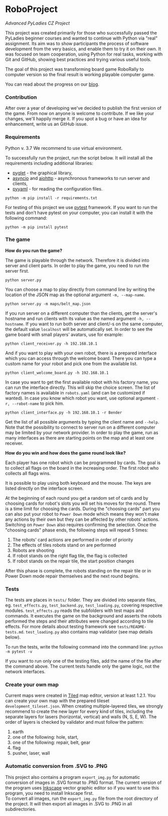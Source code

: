 # RoboProject
*Advanced PyLadies CZ Project*

This project was created primarily for those who successfully passed the PyLadies beginner courses and wanted to continue with Python via "real" assignment. Its aim was to show participants the process of software development from the very basics, and enable them to try it on their own. It was focused on team cooperation, using Python for real tasks, working with Git and GitHub, showing best practices and trying various useful tools.

The goal of this project was transforming board game RoboRally to computer version so the final result is working playable computer game.

You can read about the progress on our [blog](https://roboprojekt.pyladies.cz/).

### Contribution

After over a year of developing we've decided to publish the first version of the game.
From now on anyone is welcome to contribute. If we like your changes, we'll happily merge it.
If you spot a bug or have an idea for enhancement, write us an GitHub issue.

### Requirements

Python v. 3.7
We recommend to use virtual environment.

To successfully run the project, run the script below. It will install all the requirements including additional libraries:
- [pyglet](https://bitbucket.org/pyglet/pyglet/wiki/Home) - the graphical library,
- [asyncio](https://docs.python.org/3/library/asyncio.html) and [aiohttp](https://aiohttp.readthedocs.io/en/stable/) - asynchronous frameworks to run server and clients,
- [pyyaml](https://pyyaml.org/) - for reading the configuration files.
```
python -m pip install -r requirements.txt
```

For testing of this project we use [pytest](https://docs.pytest.org/en/latest/) framework. If you want to run the tests and don't have pytest on your computer, you can install it with the following command:
```
python -m pip install pytest
```

### The game

**How do you run the game?**

The game is playable through the network. Therefore it is divided into server and client parts. In order to play the game, you need to run the server first.
```
python server.py
```
You can choose a map to play directly from command line by writing the location of the JSON map as the optional argument `-m, --map-name`.

```
python server.py -m maps/belt_map.json
```

If you run server on a different computer than the clients, get the server's hostname and run clients with its value as the named argument `-h, --hostname`.
If you want to run both server and client/-s on the same computer, the default value `localhost` will be automatically set.
In order to see the game board with small players' avatars, use for example:
```
python client_receiver.py -h 192.168.10.1
```

And if you want to play with your own robot, there is a prepared interface which you can access through the welcome board.
There you can type a custom name for your robot and pick one from the available list.
```
python client_welcome_board.py -h 192.168.10.1
```
In case you want to get the first available robot with his factory name,
you can run the interface directly. This will skip the choice screen.
The list of factory names is available in `robots.yaml` (and can be customized if wanted).
In case you know which robot you want, use optional argument `-r, --robot-name` to pick him.
```
python client_interface.py -h 192.168.10.1 -r Bender
```
Get the list of all possible arguments by typing the client name and `--help`.
Note that the possibility to connect to server run on a different computer may be limited by your network provider.
In order to play the game, run as many interfaces as there are starting points on the map and at least one receiver.

**How do you win and how does the game round look like?**

Each player has one robot which can be programmed by cards. The goal is to collect all flags on the board in the increasing order. The first robot who collects all flags wins.

It is possible to play using both keyboard and the mouse. The keys are listed directly on the interface screen.

At the beginning of each round you get a random set of cards and by choosing cards for robot's slots you will set his moves for the round.
There is a time limit for choosing the cards. During the "choosing cards" part you can also put your robot to `Power Down` mode which means they won't make any actions by their own but they can be affected by other robots' actions.
Switching on `Power Down` also requires confirming the selection.
Once the "choosing cards" phase ends, the following steps will repeat 5 times:
1. The robots' card actions are performed in order of priority
2. The effects of tiles robots stand on are performed
3. Robots are shooting
4. If robot stands on the right flag tile, the flag is collected
5. If robot stands on the repair tile, the start position changes

After this phase is complete, the robots standing on the repair tile or in Power Down mode repair themselves and the next round begins.

### Tests

The tests are places in `tests/` folder. They are divided into separate files, eg. `test_effects.py`, `test_backend.py`, `test_loading.py`, covering respective modules.
`test_effects.py` reads the subfolders with test maps and commands. It executes the game on the background and asserts the robots performed the steps and their attributes were changed according to tile effects. For more details about testing framework see `tests/README-tests.md`.
`test_loading.py` also contains map validator (see map details below).

To run the tests, write the following command into the command line: `python -m pytest -v`

If you want to run only one of the testing files, add the name of the file after the command above.
The current tests handle only the game logic, not the network interfaces.

### Create your own map

Current maps were created in [Tiled](https://www.mapeditor.org/) map editor, version at least 1.2.1.
You can create your own map with the prepared tileset `development_tileset.json`.
When creating multiple-layered tiles, we strongly recommend to create the new layer for every kind of tiles, including the separate layers for lasers (horizontal, vertical) and walls (N, S, E, W).
The order of layers is checked by validator and must follow the pattern:
1. earth
2. one of the following: hole, start,
3. one of the following: repair, belt, gear
3. flag
4. pusher, laser, wall

### Automatic conversion from .SVG to .PNG

This project also contains a program `export_img.py` for automatic conversion of images in .SVG format to .PNG format.
The current version of the program uses [Inkscape](https://inkscape.org/) vector graphic editor so if you want to use this program, you need to install Inkscape first.  
To convert all images, run the `export_img.py` file from the root directory of the project. It will then export all images in .SVG to .PNG in all subdirectories.
